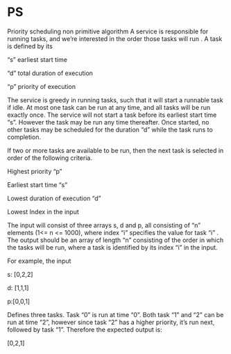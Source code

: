 # PS
Priority scheduling non primitive algorithm
A service is responsible for running tasks, and we’re interested in the order those tasks will run . A task is defined by its

“s” earliest start time

“d” total duration of execution

“p” priority of execution

The service is greedy in running tasks, such that it will start a runnable task if idle. At most one task can be run at any time, and all tasks will be run exactly once. The service will not start a task before its earliest start time “s”. However the task may be run any time thereafter. Once started, no other tasks may be scheduled for the duration “d” while the task runs to completion.

If two or more tasks are available to be run, then the next task is selected in order of the following criteria.

Highest priority “p”

Earliest start time “s”

Lowest duration of execution “d”

Lowest Index in the input

The input will consist of three arrays s, d and p, all consisting of “n” elements (1<= n <= 1000), where index “i” specifies the value for task “i” . The output should be an array of length “n” consisting of the order in which the tasks will be run, where a task is identified by its index “i” in the input.

For example, the input

s: [0,2,2]

d: [1,1,1]

p:[0,0,1]

Defines three tasks. Task “0” is run at time “0”. Both task “1” and “2” can be run at time “2”, however since task “2” has a higher priority, it’s run next, followed by task “1”. Therefore the expected output is:

[0,2,1]
